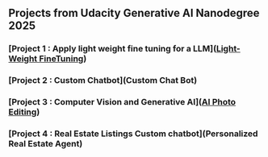 ## Projects from Udacity Generative AI Nanodegree 2025

### [Project 1 : Apply light weight fine tuning for a LLM]([Light-Weight FineTuning](https://github.com/ig-crysis/Generative-AI-Nano-Degree/tree/main/Light-Weight%20FineTuning))
### [Project 2 : Custom Chatbot](Custom Chat Bot)
### [Project 3 : Computer Vision and Generative AI]([AI Photo Editing](https://github.com/ig-crysis/Generative-AI-Nano-Degree/tree/caf4a7c3af9885f747eacef8c03de8aa74193fd7/AI%20Photo%20Editing))
### [Project 4 : Real Estate Listings Custom chatbot](Personalized Real Estate Agent)

